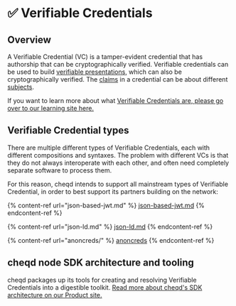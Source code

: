 # ✅ Verifiable Credentials

## Overview

A Verifiable Credential (VC) is a tamper-evident credential that has authorship that can be cryptographically verified. Verifiable credentials can be used to build [verifiable presentations](https://www.w3.org/TR/vc-data-model/#dfn-verifiable-presentations), which can also be cryptographically verified. The [claims](https://www.w3.org/TR/vc-data-model/#dfn-claims) in a credential can be about different [subjects](https://www.w3.org/TR/vc-data-model/#dfn-subjects).

If you want to learn more about what [Verifiable Credentials are, please go over to our learning site here.](https://learn.cheqd.io/overview/introduction-to-decentralised-identity/what-is-a-verifiable-credential-vc)

## Verifiable Credential types

There are multiple different types of Verifiable Credentials, each with different compositions and syntaxes. The problem with different VCs is that they do not always interoperate with each other, and often need completely separate software to process them.

For this reason, cheqd intends to support all mainstream types of Verifiable Credential, in order to best support its partners building on the network:

{% content-ref url="json-based-jwt.md" %}
[json-based-jwt.md](json-based-jwt.md)
{% endcontent-ref %}

{% content-ref url="json-ld.md" %}
[json-ld.md](json-ld.md)
{% endcontent-ref %}

{% content-ref url="anoncreds/" %}
[anoncreds](anoncreds/)
{% endcontent-ref %}

## cheqd node SDK architecture and tooling

cheqd packages up its tools for creating and resolving Verifiable Credentials into a digestible toolkit. [Read more about cheqd's SDK architecture on our Product site.](https://product.cheqd.io/)
